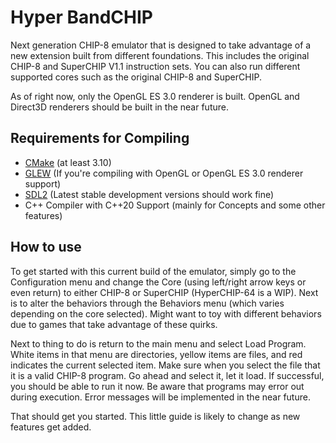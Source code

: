 # Hyper BandCHIP

Next generation CHIP-8 emulator that is designed to take advantage of a new extension built from different foundations.
This includes the original CHIP-8 and SuperCHIP V1.1 instruction sets.  You can also run different supported cores such
as the original CHIP-8 and SuperCHIP.

As of right now, only the OpenGL ES 3.0 renderer is built.  OpenGL and Direct3D renderers should be built in the near future.

## Requirements for Compiling

- [CMake](https://www.cmake.org/download/) (at least 3.10)
- [GLEW](http://glew.sourceforge.net) (If you're compiling with OpenGL or OpenGL ES 3.0 renderer support)
- [SDL2](https://www.libsdl.org/download-2.0.php) (Latest stable development versions should work fine)
- C++ Compiler with C++20 Support (mainly for Concepts and some other features)

## How to use

To get started with this current build of the emulator, simply go to the Configuration menu and change the Core (using left/right 
arrow keys or even return) to either CHIP-8 or SuperCHIP (HyperCHIP-64 is a WIP).  Next is to alter the behaviors through the 
Behaviors menu (which varies depending on the core selected).  Might want to toy with different behaviors due to games that take 
advantage of these quirks.

Next to thing to do is return to the main menu and select Load Program.  White items in that menu are directories, yellow items 
are files, and red indicates the current selected item.  Make sure when you select the file that it is a valid CHIP-8 program.
Go ahead and select it, let it load.  If successful, you should be able to run it now.  Be aware that programs may error out
during execution.  Error messages will be implemented in the near future.

That should get you started.  This little guide is likely to change as new features get added.
